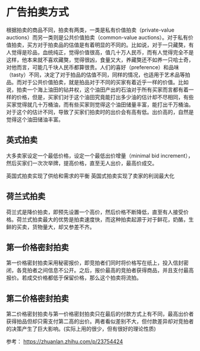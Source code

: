 # 广告拍卖方式

根据拍卖的商品不同，拍卖有两类，一类是私有价值拍卖（private-value auctions）而另一类则是公共价值拍卖（common-value auctions）。对于私有价值拍卖，买方对于拍卖品的估值是有着明显的不同的。比如说，对于一只藏獒，有人觉得是珍品，血统纯正，觉得价值很高，值几十万人民币，而有人觉得完全不是这样，他本来就不喜欢藏獒，觉得很凶，食量又大，养藏獒还不如养一只哈士奇，对他而言，可能几千块人民币都算很贵。人们的喜好（preference）和品味（tasty）不同，决定了对于拍品的估值不同，同样的情况，也适用于艺术品等拍品。而对于公共价值拍卖，就是拍品对于不同的买家有着近乎一样的价值。比如说，拍卖一个海上油田的钻井权，这个油田产出的石油对于所有买家而言都有着一样的价格，但是，买家们对于这个油田究竟能打出多少油的估计却不尽相同，有些买家觉得就几十万桶油，而有些买家则觉得这个油田储量丰富，能打出千万桶油。对于这个的估计不同，导致了买家们拍卖时的出价会有高有低。出价高的，自然是觉得这个油田储油丰富。

## 英式拍卖

大多卖家设定一个最低价格，设定一个最低出价增量（minimal bid increment），然后买家们一次次举牌，提高价格，直至无人出价，最高价成交。

英国式拍卖实现了供给和需求的平衡
英国式拍卖实现了卖家的利润最大化

## 荷兰式拍卖

荷兰式是降价拍卖，即预先设置一个高价，然后价格不断降低，直至有人接受价格。荷兰式拍卖最大的优势是拍卖速度快，而这种拍卖起源于对于鲜花，奶酪，生鲜的买卖，货物量大，却又参差不齐。

## 第一价格密封拍卖

第一价格密封拍卖采用秘密报价，即竞拍者们同时将价格写在纸上，投入信封密闭，各竞拍者之间信息不公开。之后，报价最高的竞拍者获得商品，并且支付最高报价。若成交价格都低于保留价格，那么这个拍卖将流拍。

## 第二价格密封拍卖

第二价格密封拍卖与第一价格密封拍卖只在最后的付款方式上有不同，最高出价者获得拍品但却只需支付第二高的出价。两者看似差别不大，但付款差异却对竞拍者的决策产生了巨大影响。(实际上用的很少，但有很好的理论性质)

参考：
<https://zhuanlan.zhihu.com/p/23754424>